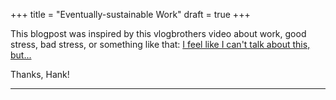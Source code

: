 +++
title = "Eventually-sustainable Work"
draft = true
+++

This blogpost was inspired by this vlogbrothers video about work, good stress, bad stress, or
something like that: [I feel like I can't talk about this, but...](https://www.youtube.com/watch?v=DNw8x0TZlvQ) 

Thanks, Hank!

------

<!-- 
    The main thing I want to say here is how there's a lot of focus on having "sustainable" work.

    Sustainability in this case seems to be defined as something you can do indefinitely without 
    burning out or anything like that.

    But should we work like that? Employers sure think so. In the software industry we make a sprint
    every two weeks, during which we should always give 100% of effort and make the best work
    possible.

    Does any human work like this? Giving 100% of their effort all of the time? I'm pretty sure not.
    Efforts to make work sustainable, then, are focused on finding a threshold of effort that can be 
    held continuously for a longer amount of time — like spending 45% of effort every day instead of
    100%.

    Should you work like this? I, personally, *like* giving 100% of my effort every once in a while.
    I can't do it for a long period of time, but that _doesn't mean it's unsustainable!_
    It just means I shouldn't do it for a long period of time. Having periods of high-effort
    followed by lower effort and relaxation *is* sustainable, as long as those less stressful
    periods actually occur, of course.

    Changing the pace to whichever is most adequate in a period of my life is a good thing, I think.

    Most workplaces don't allow that, though, and then you're forced to work below the limit that is
    continuously-sustainable. Without many ups and downs.

    Oh, that's... basically the blogpost? I guess I have to rewrite it now? Or copy-paste?
    I can already feel my motivation sinking...
-->


